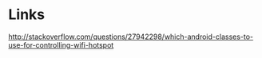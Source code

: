 # Links

http://stackoverflow.com/questions/27942298/which-android-classes-to-use-for-controlling-wifi-hotspot